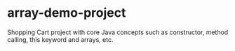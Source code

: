 # array-demo-project
Shopping Cart project with core Java concepts such as constructor, method calling, this keyword and arrays, etc.
